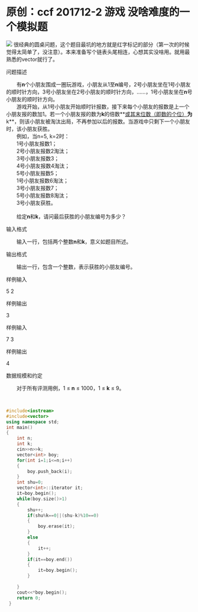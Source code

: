 # 原创：ccf 201712-2 游戏  没啥难度的一个模拟题
![](https://img-blog.csdnimg.cn/20190309173906383.png?x-oss-process=image/watermark,type_ZmFuZ3poZW5naGVpdGk,shadow_10,text_aHR0cHM6Ly9ibG9nLmNzZG4ubmV0L3FxXzM4MzQ2Nzkx,size_16,color_FFFFFF,t_70)
很经典的圆桌问题，这个题目最坑的地方就是红字标记的部分（第一次的时候觉得太简单了，没注意）。本来准备写个链表头尾相连，心想其实没啥用。就用最熟悉的vector就行了。

问题描述

　　有**n**个小朋友围成一圈玩游戏，小朋友从1至**n**编号，2号小朋友坐在1号小朋友的顺时针方向，3号小朋友坐在2号小朋友的顺时针方向，……，1号小朋友坐在**n**号小朋友的顺时针方向。<br/>
　　游戏开始，从1号小朋友开始顺时针报数，接下来每个小朋友的报数是上一个小朋友报的数加1。若一个小朋友报的数为**k**的倍数**<u>或其末位数（即数的个位）</u>**为**k**，则该小朋友被淘汰出局，不再参加以后的报数。当游戏中只剩下一个小朋友时，该小朋友获胜。<br/>
　　例如，当n=5, k=2时：<br/>
　　1号小朋友报数1；<br/>
　　2号小朋友报数2淘汰；<br/>
　　3号小朋友报数3；<br/>
　　4号小朋友报数4淘汰；<br/>
　　5号小朋友报数5；<br/>
　　1号小朋友报数6淘汰；<br/>
　　3号小朋友报数7；<br/>
　　5号小朋友报数8淘汰；<br/>
　　3号小朋友获胜。<br/><br/>
　　给定**n**和**k**，请问最后获胜的小朋友编号为多少？

输入格式

　　输入一行，包括两个整数**n**和**k**，意义如题目所述。

输出格式

　　输出一行，包含一个整数，表示获胜的小朋友编号。

样例输入

5 2

样例输出

3

样例输入

7 3

样例输出

4

数据规模和约定

　　对于所有评测用例，1 ≤ **n** ≤ 1000，1 ≤ **k** ≤ 9。

 
```c++
#include<iostream>
#include<vector>
using namespace std;
int main()
{
	int n;
	int k; 
	cin>>n>>k;
	vector<int> boy;
	for(int i=1;i<=n;i++)
	{
		boy.push_back(i);
	}
	int shu=0;
	vector<int>::iterator it;
	it=boy.begin();
	while(boy.size()>1)
	{
		shu++;
		if(shu%k==0||(shu-k)%10==0)
		{
			boy.erase(it);
		}
		else
		{
			it++;
		}
		if(it==boy.end())
		{
			it=boy.begin();
		}
		
	}
	cout<<*boy.begin();
	return 0;
 } 
 ```
 